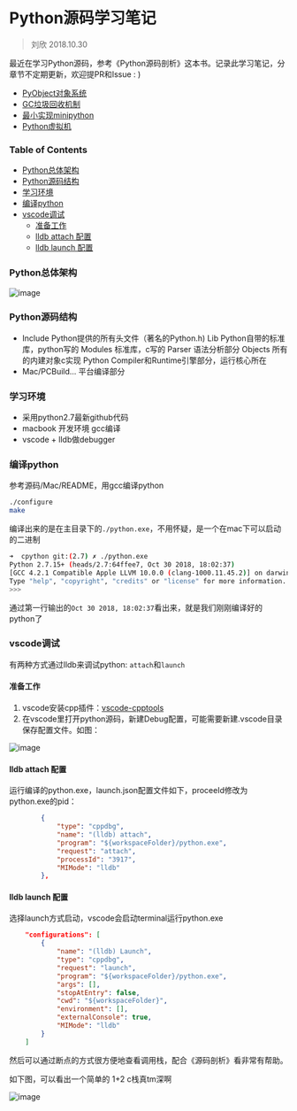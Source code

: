 Python源码学习笔记
=================

> 刘欣 2018.10.30

最近在学习Python源码，参考《Python源码剖析》这本书。记录此学习笔记，分章节不定期更新，欢迎提PR和Issue : )

- [PyObject对象系统](./object.md)
- [GC垃圾回收机制](./gc.md)
- [最小实现minipython](./minipython.md)
- [Python虚拟机](./vm.md)


### Table of Contents

* [Python总体架构](#python%E6%80%BB%E4%BD%93%E6%9E%B6%E6%9E%84)
* [Python源码结构](#python%E6%BA%90%E7%A0%81%E7%BB%93%E6%9E%84)
* [学习环境](#%E5%AD%A6%E4%B9%A0%E7%8E%AF%E5%A2%83)
* [编译python](#%E7%BC%96%E8%AF%91python)
* [vscode调试](#vscode%E8%B0%83%E8%AF%95)
    * [准备工作](#%E5%87%86%E5%A4%87%E5%B7%A5%E4%BD%9C)
    * [lldb attach 配置](#lldb-attach-%E9%85%8D%E7%BD%AE)
    * [lldb launch 配置](#lldb-launch-%E9%85%8D%E7%BD%AE)


### Python总体架构
![image](./img/arch.png)


### Python源码结构

- Include  	Python提供的所有头文件（著名的Python.h)
	 Lib		Python自带的标准库，python写的
	 Modules    	标准库，c写的
	 Parser		语法分析部分
	 Objects 	所有的内建对象c实现
	 Python		Compiler和Runtime引擎部分，运行核心所在
- Mac/PCBuild...  平台编译部分


### 学习环境
*   采用python2.7最新github代码
*   macbook 开发环境 gcc编译
*   vscode + lldb做debugger

### 编译python
参考源码/Mac/README，用gcc编译python
```bash
./configure
make
```
编译出来的是在主目录下的`./python.exe`，不用怀疑，是一个在mac下可以启动的二进制

```bash
➜  cpython git:(2.7) ✗ ./python.exe 
Python 2.7.15+ (heads/2.7:64ffee7, Oct 30 2018, 18:02:37) 
[GCC 4.2.1 Compatible Apple LLVM 10.0.0 (clang-1000.11.45.2)] on darwin
Type "help", "copyright", "credits" or "license" for more information.
>>> 
```

通过第一行输出的``Oct 30 2018, 18:02:37``看出来，就是我们刚刚编译好的python了

### vscode调试

有两种方式通过lldb来调试python: `attach`和`launch`

#### 准备工作
1. vscode安装cpp插件：[vscode-cpptools](https://github.com/Microsoft/vscode-cpptools)
2. 在vscode里打开python源码，新建Debug配置，可能需要新建.vscode目录保存配置文件。如图：

![image](./img/debug_config.png)

#### lldb attach 配置
运行编译的python.exe，launch.json配置文件如下，proceeId修改为python.exe的pid：
```json
        {
            "type": "cppdbg",
            "name": "(lldb) attach",
            "program": "${workspaceFolder}/python.exe",
            "request": "attach",
            "processId": "3917",
            "MIMode": "lldb"
        },
```

#### lldb launch 配置
选择launch方式启动，vscode会启动terminal运行python.exe
```json
    "configurations": [
        {
            "name": "(lldb) Launch",
            "type": "cppdbg",
            "request": "launch",
            "program": "${workspaceFolder}/python.exe",
            "args": [],
            "stopAtEntry": false,
            "cwd": "${workspaceFolder}",
            "environment": [],
            "externalConsole": true,
            "MIMode": "lldb"
        }
    ]
```

然后可以通过断点的方式很方便地查看调用栈，配合《源码剖析》看非常有帮助。

如下图，可以看出一个简单的 1+2 c栈真tm深啊

![image](./img/1plus2.png)
